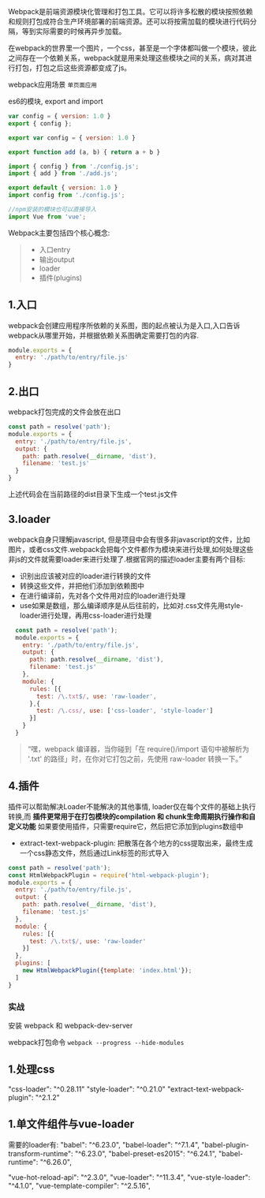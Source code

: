 
Webpack是前端资源模块化管理和打包工具。它可以将许多松散的模块按照依赖和规则打包成符合生产环境部署的前端资源。还可以将按需加载的模块进行代码分隔，等到实际需要的时候再异步加载。

在webpack的世界里一个图片，一个css，甚至是一个字体都叫做一个模块，彼此之间存在一个依赖关系，webpack就是用来处理这些模块之间的关系，病对其进行打包，打包之后这些资源都变成了js。

webpack应用场景 `单页面应用`

es6的模块, export and import 

```javascript
var config = { version: 1.0 }
export { config };

export var config = { version: 1.0 }

export function add (a, b) { return a + b }

import { config } from './config.js';
import { add } from './add.js';

export default { version: 1.0 }
import config from './config.js';

//npm安装的模块也可以直接导入
import Vue from 'vue';

```

Webpack主要包括四个核心概念:
> - 入口entry
> - 输出output
> - loader
> - 插件(plugins)

## 1.入口
webpack会创建应用程序所依赖的关系图，图的起点被认为是入口,入口告诉webpack从哪里开始，并根据依赖关系图确定需要打包的内容.

```javascript
module.exports = {
  entry: './path/to/entry/file.js'
}
```

## 2.出口
webpack打包完成的文件会放在出口

```javascript
const path = resolve('path');
module.exports = {
  entry: './path/to/entry/file.js',
  output: {
    path: path.resolve(__dirname, 'dist'),
    filename: 'test.js'
  }
}

```
上述代码会在当前路径的dist目录下生成一个test.js文件

## 3.loader

webpack自身只理解javascript, 但是项目中会有很多非javascript的文件，比如图片，或者css文件.webpack会把每个文件都作为模块来进行处理,如何处理这些
非js的文件就需要loader来进行处理了.根据官网的描述loader主要有两个目标:
- 识别出应该被对应的loader进行转换的文件
- 转换这些文件，并把他们添加到依赖图中
- 在进行编译前，先对各个文件用对应的loader进行处理
- use如果是数组，那么编译顺序是从后往前的，比如对.css文件先用style-loader进行处理，再用css-loader进行处理

```javascript
  const path = resolve('path');
  module.exports = {
    entry: './path/to/entry/file.js',
    output: {
      path: path.resolve(__dirname, 'dist'),
      filename: 'test.js'
    },
    module: {
      rules: [{
        test: /\.txt$/, use: 'raw-loader',
      },{
        test: /\.css/, use: ['css-loader', 'style-loader']
      }]
    }
  }
```

> “嘿，webpack 编译器，当你碰到「在 require()/import 语句中被解析为 '.txt' 的路径」时，在你对它打包之前，先使用 raw-loader 转换一下。”


## 4.插件

插件可以帮助解决Loader不能解决的其他事情, loader仅在每个文件的基础上执行转换,而 **插件更常用于在打包模块的compilation 和 chunk生命周期执行操作和自定义功能** 
如果要使用插件，只需要require它，然后把它添加到plugins数组中

- extract-text-webpack-plugin: 把散落在各个地方的css提取出来，最终生成一个css静态文件，然后通过Link标签的形式导入

```javascript
const path = resolve('path');
const HtmlWebpackPlugin = require('html-webpack-plugin');
module.exports = {
  entry: './path/to/entry/file.js',
  output: {
    path: path.resolve(__dirname, 'dist'),
    filename: 'test.js'
  },
  module: {
    rules: [{
      test: /\.txt$/, use: 'raw-loader'
    }]
  },
  plugins: [
    new HtmlWebpackPlugin({template: 'index.html'});
  ]
}
```

### 实战
安装 webpack 和 webpack-dev-server

webpack打包命令 `webpack --progress --hide-modules`

## 1.处理css

"css-loader": "^0.28.11"
"style-loader": "^0.21.0"
"extract-text-webpack-plugin": "^2.1.2" 

## 1.单文件组件与vue-loader
需要的loader有:
"babel": "^6.23.0",
"babel-loader": "^7.1.4",
"babel-plugin-transform-runtime": "^6.23.0",
"babel-preset-es2015": "^6.24.1",
"babel-runtime": "^6.26.0",

"vue-hot-reload-api": "^2.3.0",
"vue-loader": "^11.3.4",
"vue-style-loader": "^4.1.0",
"vue-template-compiler": "^2.5.16",



